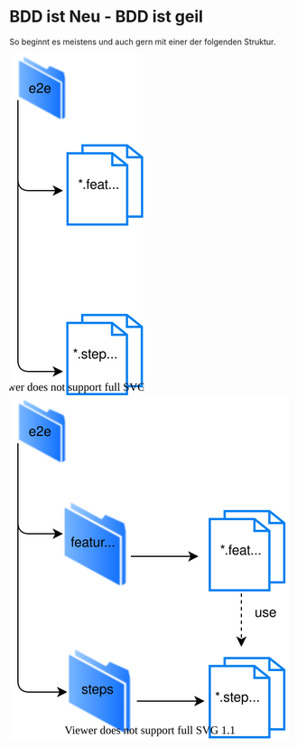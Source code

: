 # BDD ist Neu - BDD ist geil

So beginnt es meistens und auch gern mit einer der folgenden Struktur. 

!["Erste Grundstruktur"](figures/e2eFirstFolderStructure.svg)
!["Erste Grundstruktur Simple"](figures/e2eFirstFolderStructureSimple.svg)